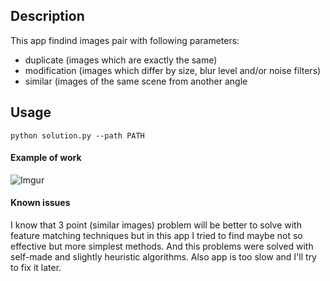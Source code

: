 ##  Description
This app findind images pair with following parameters:
  - duplicate (images which are exactly the same)
  - modification (images which differ by size, blur level and/or noise filters)
  - similar (images of the same scene from another angle

## Usage
```shell
python solution.py --path PATH
```

#### Example of work
![Imgur](https://i.imgur.com/rLrWyGf.png)
#### Known issues
I know that 3 point (similar images) problem will be better to solve with feature matching techniques but in this app I tried to find maybe not so effective but more simplest methods. And this problems were solved with self-made and slightly heuristic algorithms.
Also app is too slow and I'll try to fix it later.